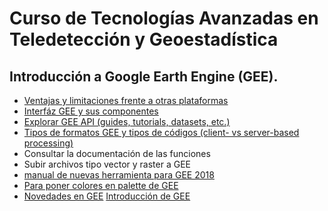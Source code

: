 # Curso de Tecnologías Avanzadas en Teledetección y Geoestadística

## Introducción a Google Earth Engine (GEE).

  - [Ventajas y limitaciones frente a otras plataformas](https://www.cursosgis.com/que-es-google-earth-engine/)
  - [Interfáz GEE y sus componentes](https://developers.google.com/earth-engine/playground)
  - [Explorar GEE API (guides, tutorials, datasets, etc.)](https://developers.google.com/earth-engine/datasets/)
  - [Tipos de formatos GEE y tipos de códigos (client- vs server-based processing)](https://www.seguetech.com/client-server-side-code/)
  - Consultar la documentación de las funciones
  - Subir archivos tipo vector y raster a GEE
  - [manual de nuevas herramienta para GEE 2018](https://ourcodingclub.github.io/2018/11/26/earth-engine.html)
  - [Para poner colores en palette de GEE](https://github.com/gee-community/ee-palettes)
  - [Novedades en GEE](https://medium.com/google-earth/whats-new-in-earth-engine-new-functions-and-features-1dc823c089c5)
  [Introducción de GEE](https://ourcodingclub.github.io/2018/11/26/earth-engine.html)


